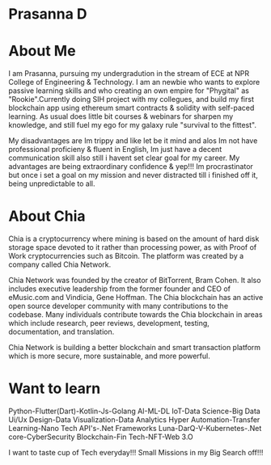 # Prasanna D

# About Me

I am Prasanna, pursuing my undergradution in the stream of ECE at NPR College of Engineering & Technology. I am an newbie who wants to explore passive learning skills and who creating an own empire for "Phygital" as "Rookie".Currently doing SIH project with my collegues, and build my first blockchain app using ethereum smart contracts & solidity with self-paced learning. As usual does little bit courses & webinars for sharpen my knowledge, and still fuel my ego for my galaxy rule "survival to the fittest".

My disadvantages are Im trippy and like let be it mind and alos Im not have professional proficieny & fluent in English, Im just have a decent communication skill also still i havent set clear goal for my career. My advantages are being extraordinary confidence & yep!!! Im procrastinator but once i set a goal on my mission and never distracted till i finished off it, being unpredictable to all.

# About Chia 

Chia is a cryptocurrency where mining is based on the amount of hard disk storage space devoted to it rather than processing power, as with Proof of Work cryptocurrencies such as Bitcoin. The platform was created by a company called Chia Network.

Chia Network was founded by the creator of BitTorrent, Bram Cohen. It also includes executive leadership from the former founder and CEO of eMusic.com and Vindicia, Gene Hoffman. The Chia blockchain has an active open source developer community with many contributions to the codebase. Many individuals contribute towards the Chia blockchain in areas which include research, peer reviews, development, testing, documentation, and translation.

Chia Network is building a better blockchain and smart transaction platform which is more secure, more sustainable, and more powerful.

# Want to learn

Python-Flutter(Dart)-Kotlin-Js-Golang
AI-ML-DL
IoT-Data Science-Big Data
Ui/Ux Design-Data Visualization-Data Analytics
Hyper Automation-Transfer Learning-Nano Tech
API's-.Net Frameworks
Luna-DarQ-V-Kubernetes-.Net core-CyberSecurity
Blockchain-Fin Tech-NFT-Web 3.O

I want to taste cup of Tech everyday!!! Small Missions in my Big Search off!!!





